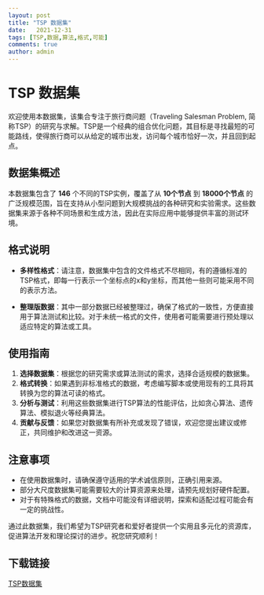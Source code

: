 ```yaml
---
layout: post
title: "TSP 数据集"
date:   2021-12-31
tags: [TSP,数据,算法,格式,可能]
comments: true
author: admin
---
```

# TSP 数据集

欢迎使用本数据集，该集合专注于旅行商问题（Traveling Salesman Problem, 简称TSP）的研究与求解。TSP是一个经典的组合优化问题，其目标是寻找最短的可能路线，使得旅行商可以从给定的城市出发，访问每个城市恰好一次，并且回到起点。

## 数据集概述

本数据集包含了 **146** 个不同的TSP实例，覆盖了从 **10个节点** 到 **18000个节点** 的广泛规模范围，旨在支持从小型问题到大规模挑战的各种研究和实验需求。这些数据集来源于各种不同场景和生成方法，因此在实际应用中能够提供丰富的测试环境。

## 格式说明

- **多样性格式**：请注意，数据集中包含的文件格式不尽相同，有的遵循标准的TSP格式，即每一行表示一个坐标点的x和y坐标，而其他一些则可能采用不同的表示方法。
  
- **整理版数据**：其中一部分数据已经被整理过，确保了格式的一致性，方便直接用于算法测试和比较。对于未统一格式的文件，使用者可能需要进行预处理以适应特定的算法或工具。

## 使用指南

1. **选择数据集**：根据您的研究需求或算法测试的需求，选择合适规模的数据集。
2. **格式转换**：如果遇到非标准格式的数据，考虑编写脚本或使用现有的工具将其转换为您的算法可读的格式。
3. **分析与测试**：利用这些数据集进行TSP算法的性能评估，比如贪心算法、遗传算法、模拟退火等经典算法。
4. **贡献与反馈**：如果您对数据集有所补充或发现了错误，欢迎您提出建议或修正，共同维护和改进这一资源。

## 注意事项

- 在使用数据集时，请确保遵守适用的学术诚信原则，正确引用来源。
- 部分大尺度数据集可能需要较大的计算资源来处理，请预先规划好硬件配置。
- 对于有特殊格式的数据，文档中可能没有详细说明，探索和适配过程可能会有一定的挑战性。

通过此数据集，我们希望为TSP研究者和爱好者提供一个实用且多元化的资源库，促进算法开发和理论探讨的进步。祝您研究顺利！

## 下载链接

[TSP数据集](https://pan.quark.cn/s/af198b23a991)